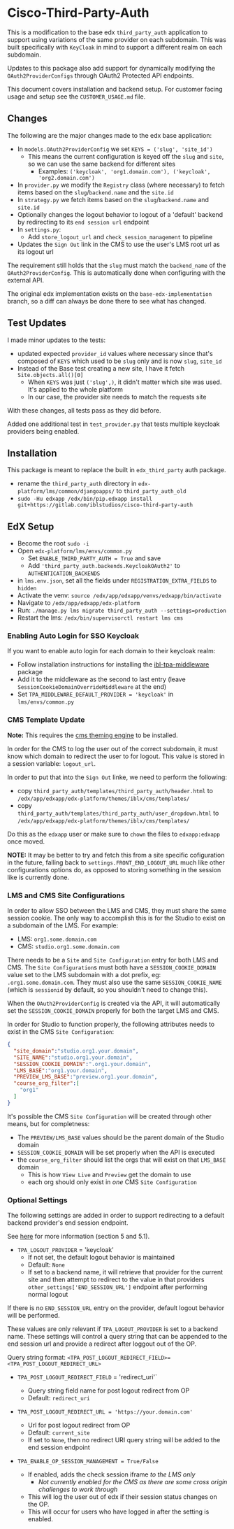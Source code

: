 # Cisco-Third-Party-Auth
This is a modification to the base edx `third_party_auth` application to support using variations of the same provider on each subdomain. This was built specifically with `KeyCloak` in mind to support a different realm on each subdomain.

Updates to this package also add support for dynamically modifying the `OAuth2ProviderConfigs` through OAuth2 Protected API endpoints.

This document covers installation and backend setup. For customer facing usage and setup see the `CUSTOMER_USAGE.md` file.

## Changes
The following are the major changes made to the edx base application:
- In `models.OAuth2ProviderConfig` we set `KEYS = ('slug', 'site_id')`
    - This means the current configuration is keyed off the `slug` and `site`, so we can use the same backend for different sites
        - Examples: `('keycloak', 'org1.domain.com'), ('keycloak', 'org2.domain.com')`
- In `provider.py` we modify the `Registry` class (where necessary) to fetch items based on the `slug`/`backend.name` and the `site.id`
- In `strategy.py` we fetch items based on the `slug`/`backend.name` and `site.id`
- Optionally changes the logout behavior to logout of a 'default' backend by redirecting to its `end session url` endpoint
- In `settings.py`:
    - Add `store_logout_url` and `check_session_management` to pipeline
- Updates the `Sign Out` link in the CMS to use the user's LMS root url as its logout url

The requirement still holds that the `slug` must match the `backend_name` of the `OAuth2ProviderConfig`. This is automatically done when configuring with the external API.

The original edx implementation exists on the `base-edx-implementation` branch, so a diff can always be done there to see what has changed.

## Test Updates
I made minor updates to the tests:
- updated expected `provider_id` values where necessary since that's composed of `KEYS` which used to be `slug` only and is now `slug`, `site_id`
- Instead of the Base test creating a new site, I have it fetch `Site.objects.all()[0]`
    - When `KEYS` was just `('slug',)`, it didn't matter which site was used. It's applied to the whole platform
    - In our case, the provider site needs to match the requests site

With these changes, all tests pass as they did before.

Added one additional test in `test_provider.py` that tests multiple keycloak providers being enabled.

## Installation
This package is meant to replace the built in `edx_third_party` auth package.

- rename the `third_party_auth` directory in `edx-platform/lms/common/djangoapps/` to `third_party_auth_old`
- `sudo -Hu edxapp /edx/bin/pip.edxapp install git+https://gitlab.com/iblstudios/cisco-third-party-auth`

## EdX Setup
- Become the root `sudo -i`
- Open `edx-platform/lms/envs/common.py`
    - Set `ENABLE_THIRD_PARTY_AUTH = True` and save
    - Add `'third_party_auth.backends.KeycloakOAuth2'` to `AUTHENTICATION_BACKENDS`
- in `lms.env.json`, set all the fields under `REGISTRATION_EXTRA_FIELDS` to `hidden`
- Activate the venv: `source /edx/app/edxapp/venvs/edxapp/bin/activate`
- Navigate to `/edx/app/edxapp/edx-platform`
- Run: `./manage.py lms migrate third_party_auth --settings=production`
- Restart the lms: `/edx/bin/supervisorctl restart lms cms`

### Enabling Auto Login for SSO Keycloak
If you want to enable auto login for each domain to their keycloak realm:

- Follow installation instructions for installing the [ibl-tpa-middleware](https://gitlab.com/iblstudios/ibl-tpa-middleware) package
- Add it to the middleware as the second to last entry (leave `SessionCookieDomainOverrideMiddleware` at the end)
- Set `TPA_MIDDLEWARE_DEFAULT_PROVIDER = 'keycloak'` in `lms/envs/common.py`

### CMS Template Update
**Note:** This requires the [cms theming engine](https://gitlab.com/iblstudios/iblx-cms/) to be installed.

In order for the CMS to log the user out of the correct subdomain, it must know which domain to redirect the user to for logout. This value is stored in a session variable: `logout_url`.

In order to put that into the `Sign Out` linke, we need to perform the following:
- copy `third_party_auth/templates/third_party_auth/header.html` to `/edx/app/edxapp/edx-platform/themes/iblx/cms/templates/`
- copy `third_party_auth/templates/third_party_auth/user_dropdown.html` to `/edx/app/edxapp/edx-platform/themes/iblx/cms/templates/`

Do this as the `edxapp` user or make sure to `chown` the files to `edxapp:edxapp` once moved.

**NOTE:** It may be better to try and fetch this from a site specific cofiguration in the future, falling back to `settings.FRONT_END_LOGOUT_URL` much like other configurations options do, as opposed to storing something in the session like is currently done.

### LMS and CMS Site Configurations
In order to allow SSO between the LMS and CMS, they must share the same session cookie. The only way to accomplish this is for the Studio to exist on a subdomain of the LMS. For example:

- LMS: `org1.some.domain.com`
- CMS: `studio.org1.some.domain.com`

There needs to be a `Site` and `Site Configuration` entry for both LMS and CMS. The `Site Configuration`s must both have a `SESSION_COOKIE_DOMAIN` value set to the LMS subdomain with a dot prefix, eg: `.org1.some.domain.com`. They must also use the same `SESSION_COOKIE_NAME` (which is `sessionid` by default, so you shouldn't need to change this).

When the `OAuth2ProviderConfig` is created via the API, it will automatically set the `SESSION_COOKIE_DOMAIN` properly for both the target LMS and CMS.

In order for Studio to function properly, the following attributes needs to exist in the CMS `Site Configuration`:

```json
{
  "site_domain":"studio.org1.your.domain",
  "SITE_NAME":"studio.org1.your.domain",
  "SESSION_COOKIE_DOMAIN":".org1.your.domain",
  "LMS_BASE":"org1.your.domain",
  "PREVIEW_LMS_BASE":"preview.org1.your.domain",
  "course_org_filter":[
    "org1"
  ]
}
```

It's possible the CMS `Site Configuration` will be created through other means, but for completness:

- The `PREVIEW/LMS_BASE` values should be the parent domain of the Studio domain
- `SESSION_COOKIE_DOMAIN` will be set properly when the API is executed
- the `course_org_filter` should list the orgs that will exist on that `LMS_BASE` domain
    - This is how `View Live` and `Preview` get the domain to use
    - each org should only exist in _one_ CMS `Site Configuration`

### Optional Settings
The following settings are added in order to support redirecting to a default backend provider's end session endpoint.

See [here](https://openid.net/specs/openid-connect-session-1_0.html#RedirectionAfterLogout) for more information (section 5 and 5.1).

- `TPA_LOGOUT_PROVIDER` = 'keycloak'
    - If not set, the default logout behavior is maintained
    - Default: `None`
    - If set to a backend name, it will retrieve that provider for the current site and then attempt to redirect to the value in that providers `other_settings['END_SESSION_URL']` endpoint after performing normal logout

If there is no `END_SESSION_URL` entry on the provider, default logout behavior will be performed.

These values are only relevant if `TPA_LOGOUT_PROVIDER` is set to a backend name. These settings will control a query string that can be appended to the end session url and provide a redirect after loggout out of the OP.

Query string format: `<TPA_POST_LOGOUT_REDIRECT_FIELD>=<TPA_POST_LOGOUT_REDIRECT_URL>`

- `TPA_POST_LOGOUT_REDIRECT_FIELD` = 'redirect_uri'`
    - Query string field name for post logout redirect from OP
    - Default: `redirect_uri`
- `TPA_POST_LOGOUT_REDIRECT_URL = 'https://your.domain.com'`
    - Url for post logout redirect from OP
    - Default: `current_site`
    - If set to `None`, then no redirect URI query string will be added to the end session endpoint

- `TPA_ENABLE_OP_SESSION_MANAGEMENT = True/False`
    - If enabled, adds the check session iframe _to the LMS only_
        - *Not currently enabled for the CMS as there are some cross origin challenges to work through*
    - This will log the user out of edx if their session status changes on the OP.
    - This will occur for users who have logged in after the setting is enabled.
